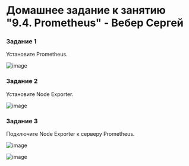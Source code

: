 # Домашнее задание к занятию "9.4. Prometheus" - Вебер Сергей


### Задание 1

Установите Prometheus.

![image](https://user-images.githubusercontent.com/109193124/227270032-ecd3ea15-042d-4526-ac12-df8c942b0857.png)


### Задание 2

Установите Node Exporter.

![image](https://user-images.githubusercontent.com/109193124/227197838-9443d9c4-3d8f-4545-b325-6dd9e49b48fa.png)


### Задание 3

Подключите Node Exporter к серверу Prometheus.

![image](https://user-images.githubusercontent.com/109193124/227364576-ce872026-475a-4b6d-a85f-b45a7c676fff.png)

![image](https://user-images.githubusercontent.com/109193124/227364652-1f770ff6-4ee2-47a7-b08a-ce2f763f3c74.png)
